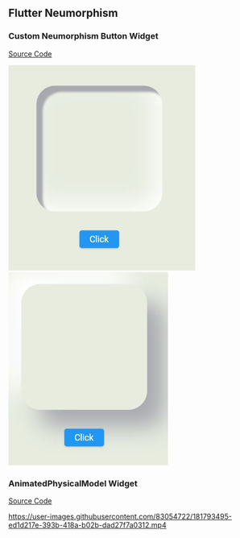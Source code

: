 ## Flutter Neumorphism
### Custom Neumorphism Button Widget

[Source Code](lib/CustomNeumorphismButton.dart)

![](readme_image/animated_neumorphism.JPG)
![](readme_image/selected_neumorphism.JPG)

### AnimatedPhysicalModel Widget

[Source Code](lib/AminatedNeumorphismButton.dart)

https://user-images.githubusercontent.com/83054722/181793495-ed1d217e-393b-418a-b02b-dad27f7a0312.mp4

